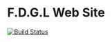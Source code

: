 F.D.G.L Web Site
================

[![Build Status](https://travis-ci.com/morbidrsa/fdgl-homepage.svg?branch=main)](https://travis-ci.com/morbidrsa/fdgl-homepage)
